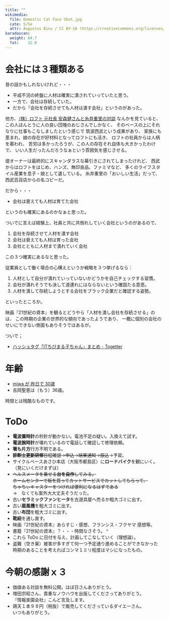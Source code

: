 ```yaml
---
title: ""
wikimedia:
  file: Domestic Cat Face Shot.jpg
  cate: 5/5e
  attr: Augustus Binu / CC BY-SA (https://creativecommons.org/licenses/by-sa/3.0)
karadascan:
  weight: 64.7
  fat:    22.0
---
```



# 会社には３種類ある

昔の話かもしれないけれど・・・

* 平成不況の終盤に人材は確実に潰されていっていたと思う。
* 一方で、会社は存続していた。
* だから「会社を存続させても人材は潰す会社」というのがあった。

他方、[（株）ロフト 元社長 安森健さんと糸井重里の対談](https://www.1101.com/president/yasumori_index.html)
なんかを見ていると、
この人ほんとうに人の良い団塊のおじさんでしかなく、
そのベースの上にそれなりに仕事もこなしましたという感じで
筑波西武という成果があり、
家族にも恵まれ、娘の存在が好材料となってロフトにも活き、
ロフトの社員からは人柄を慕われ、
苦労は多かったろうが、この人の存在それ自体も大きかったわけで、
いい人生だったんだろうなぁという雰囲気を感じさせる。

堤オーナーは最終的にスキャンダラスな幕引きにされてしまったけれど、
西武からはロフトをはじめ、ハンズ、無印良品、ファミマなど、
多くのライフスタイル産業を息子・娘として遺している。
糸井重里の「おいしい生活」だって、西武百貨店からの名コピーだ。

だから・・・

* 会社は衰えても人材は育てた会社

というのも確実にあるのかなぁと思った。

ついでに言えば経験上、社員と共に共倒れしていく会社というのがあるので、

1. 会社を存続させて人材を潰す会社
1. 会社は衰えても人材は育った会社
1. 会社とともに人材まで潰れていく会社

この３つ確実にあるなと思った。

従業員として働く場合の心構えというか戦略を３つ挙げるなら：

1. 人材として自分が潰れていっていないかどうかを自己チェックする習慣。
1. 会社が潰れそうでも決して道連れにはならないという確固たる意思。
1. 人材を潰して存続しようとする会社をブラック企業だと確認する姿勢。

といったところか。

映画『21世紀の資本』を観るとどうやら「人材を潰し会社を存続させる」のは、
この時期の企業の世界的な傾向であったようであり、
一概に個別の会社のせいにできない側面もありそうではあるが。

ついで；

* [ハッシュタグ「ITちびまる子ちゃん」まとめ - Togetter](https://togetter.com/li/1540446)


# 年齢

* [miwa が 昨日で 30歳](https://twitter.com/miwastaff/status/1272542874878439425)
* 吉岡聖恵は（もう）36歳。

時間とは残酷なものです。


# ToDo

* **電波置時計**の秒針が動かない。電池不足の疑い。入換えて試す。
* **電波腕時計**が壊れているので電話して確認して修理依頼。
* **箸も片方**行方不明である。
* ~~**診断士更新研修**日程確認->申込->結果通知->振込~~->予習。
* サイクルベースあさひ本店（大阪市都島区）に**ロードバイク**を観にいく。  
  （見にいくだけまずは）
* ~~ヘルスメータを乗せる**台を自作**してみる。  
  ホームセンターで板を買ってカットサービスでカットしてもらって、  
  ちゃちぃキャスターをつければ便利になるはずである~~  
  ->　なくても案外大大丈夫そうだった。
* 古い**セラミックファンヒータ**を古道具屋へ売るか粗大ゴミに出す。
* 古い**扇風機**を粗大ゴミに出す。
* 古い**布団**を粗大ゴミに出す。
* **靴紐**を通し直す。
* 映画『21世紀の資本』あらすじ・感想、フランシス・フクヤマ 感想等。
* 書籍『21世紀の資本』？・・・時間なさそう。
^
* これら ToDo に日付を与え、計画してこなしていく（理想論）。
* 盗難（空き巣）被害が多すぎて何一つ予定通り進めることができなかった  
  時期のあることを考えればコンマ１ミリ程度はマシになったもの。


# 今朝の感謝ｘ３

* 価値ある対談を無料公開。ほぼ日さんありがとう。
* 増田宗昭さん、貴重なノウハウを出版してくださってありがとう。  
  『情報楽園会社』こんど言及します。
* 鶏天１本９８円（税抜）で販売してくださっているダイエーさん。  
  いつもありがとう。
